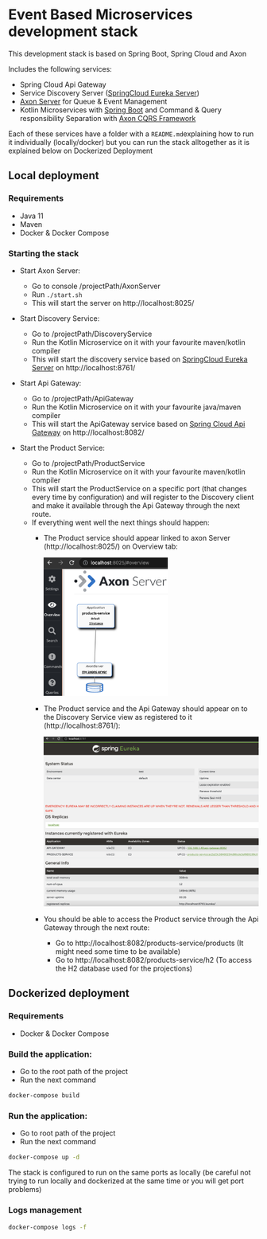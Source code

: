 # Event Based Microservices development stack

This development stack is based on  Spring Boot, Spring Cloud and Axon

Includes the following services:

- Spring Cloud Api Gateway
- Service Discovery Server ([SpringCloud Eureka Server](https://cloud.spring.io/spring-cloud-netflix/reference/html/#spring-cloud-eureka-server))
- [Axon Server](https://developer.axoniq.io/axon-server/technical-highlights) for Queue & Event Management 
- Kotlin Microservices with [Spring Boot](http://projects.spring.io/spring-boot/) and Command & Query responsibility Separation with [Axon CQRS Framework](http://www.axonframework.org/)

Each of these services have a folder with a `README.md`explaining how to run it individually (locally/docker) but you can run the stack alltogether as it is explained below on Dockerized Deployment 
## Local deployment
### Requirements
- Java 11
- Maven
- Docker & Docker Compose

### Starting the stack

- Start Axon Server:
  - Go to console /projectPath/AxonServer
  - Run ``./start.sh``
  - This will start the server on http://localhost:8025/

- Start Discovery Service:
  - Go to /projectPath/DiscoveryService
  - Run the Kotlin Microservice on it with your favourite maven/kotlin compiler
  - This will start the discovery service based on [SpringCloud Eureka Server](https://cloud.spring.io/spring-cloud-netflix/reference/html/#spring-cloud-eureka-server) on http://localhost:8761/

- Start Api Gateway:
  - Go to /projectPath/ApiGateway
  - Run the Kotlin Microservice on it with your favourite java/maven compiler
  - This will start the ApiGateway service based on [Spring Cloud Api Gateway](https://cloud.spring.io/spring-cloud-gateway/reference/html/) on http://localhost:8082/

- Start the Product Service:
  - Go to /projectPath/ProductService
  - Run the Kotlin Microservice on it with your favourite maven/kotlin compiler
  - This will start the ProductService on a specific port (that changes every time by configuration) and will register to the Discovery client and make it available through the Api Gateway through the next route.
  - If everything went well the next things should happen:
    - The Product service should appear linked to axon Server (http://localhost:8025/) on Overview tab:

      <img src="./docs/axon-app-overview.png" alt="axon-app-subscription" style="width:250px;"/>
    - The Product service and the Api Gateway should appear on to the Discovery Service view as registered to it (http://localhost:8761/):

        <img src="./docs/eureka-services.png" alt="eureka-subscription" style="width:600px;"/>
  
    - You should be able to access the Product service through the Api Gateway through the next route:
      - Go to http://localhost:8082/products-service/products (It might need some time to be available)
      - Go to http://localhost:8082/products-service/h2 (To access the H2 database used for the projections)

## Dockerized deployment
### Requirements
- Docker & Docker Compose
### Build the application:
- Go to the root path of the project
- Run the next command
```bash
docker-compose build
```

### Run the application:
- Go to root path of the project
- Run the next command
```bash
docker-compose up -d
```
The stack is configured to run on the same ports as locally (be careful not trying to run locally and dockerized at the same time or you will get port problems)

### Logs management
```bash
docker-compose logs -f
```

